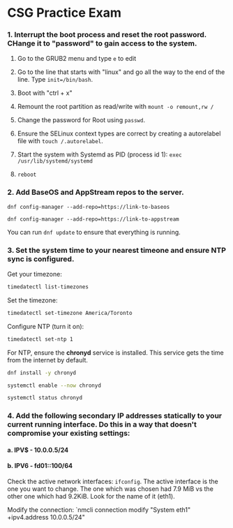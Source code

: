 # CSG Practice Exam

### 1. Interrupt the boot process and reset the root password. CHange it to "password" to gain access to the system.

1. Go to the GRUB2 menu and type `e` to edit

2. Go to the line that starts with "linux" and go all the way to the end of the line. Type `init=/bin/bash`.

3. Boot with "ctrl + x"

4. Remount the root partition as read/write with `mount -o remount,rw /`

5. Change the password for Root using `passwd`. 

6. Ensure the SELinux context types are correct by creating a autorelabel file with `touch /.autorelabel`.

7. Start the system with Systemd as PID (process id 1): `exec /usr/lib/systemd/systemd`

8. `reboot`

### 2. Add BaseOS and AppStream repos to the server.

`dnf config-manager --add-repo=https://link-to-baseos`

`dnf config-manager --add-repo=https://link-to-appstream`

You can run `dnf update` to ensure that everything is running.

### 3. Set the system time to your nearest timeone and ensure NTP sync is configured.

Get your timezone:

```bash
timedatectl list-timezones
```
Set the timezone:
```bash
timedatectl set-timezone America/Toronto
```

Configure NTP (turn it on):
```bash
timedatectl set-ntp 1
```

For NTP, ensure the **chronyd** service is installed. This service gets the time from the internet by default.

```bash
dnf install -y chronyd

systemctl enable --now chronyd

systemctl status chronyd
```

### 4. Add the following secondary IP addresses statically to your current running interface. Do this in a way that doesn't compromise your existing settings: 
#### a. IPV$ - 10.0.0.5/24
#### b. IPV6 - fd01::100/64

Check the active network interfaces: `ifconfig`. The active interface is the one you want to change. The one which was chosen had 7.9 MiB vs the other one which had 9.2KiB. Look for the name of it (eth1).

Modify the connection:
`nmcli connection modify "System eth1" +ipv4.address 10.0.0.5/24"
